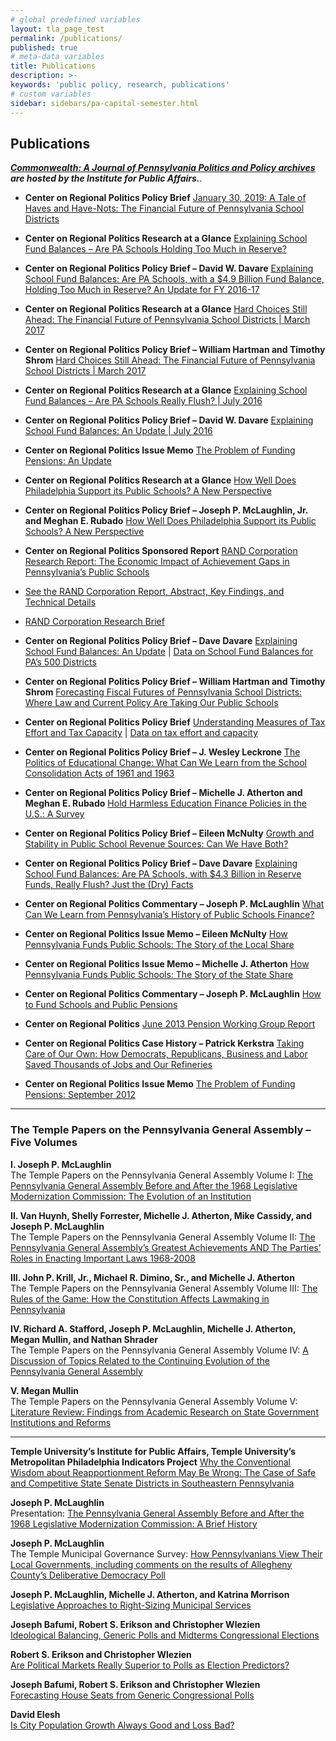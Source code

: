 ```yaml
---
# global predefined variables
layout: tla_page_test
permalink: /publications/
published: true
# meta-data variables
title: Publications
description: >-
keywords: 'public policy, research, publications'
# custom variables
sidebar: sidebars/pa-capital-semester.html
---
```

## Publications
_**[Commonwealth: A Journal of Pennsylvania Politics and Policy archives](http://sites.temple.edu/commonwealth/) are hosted by the Institute for Public Affairs.**_.

- **Center on Regional Politics Policy Brief**
[January 30, 2019: A Tale of Haves and Have-Nots: The Financial Future of Pennsylvania School Districts](https://sites.temple.edu/corparchives/files/2019/08/Haves-and-Have-Nots-2019-web.pdf)

- **Center on Regional Politics Research at a Glance**
[Explaining School Fund Balances – Are PA Schools Holding Too Much in Reserve?](https://sites.temple.edu/corparchives/files/2019/08/Fund-Balances-Update-2018-at-a-Glance.pdf) 

- **Center on Regional Politics Policy Brief – David W. Davare**
[Explaining School Fund Balances: Are PA Schools, with a $4.9 Billion Fund Balance, Holding Too Much in Reserve? An Update for FY 2016-17](https://sites.temple.edu/corparchives/files/2019/08/Fund-Balance-Update-2018-web.pdf)

- **Center on Regional Politics Research at a Glance**
[Hard Choices Still Ahead: The Financial Future of Pennsylvania School Districts | March 2017](https://sites.temple.edu/corparchives/files/2019/08/Fiscal-Forecast-Update-at-a-Glance.pdf)

- **Center on Regional Politics Policy Brief – William Hartman and Timothy Shrom**
[Hard Choices Still Ahead: The Financial Future of Pennsylvania School Districts | March 2017](https://sites.temple.edu/corparchives/files/2019/08/Fiscal-Outlook-2017-Update-Policy-Brief.pdf)

- **Center on Regional Politics Research at a Glance**
[Explaining School Fund Balances – Are PA Schools Really Flush? | July 2016](https://sites.temple.edu/corparchives/files/2019/08/7-16-Fund-Balances-Update-at-a-Glance-Web.pdf)

- **Center on Regional Politics Policy Brief – David W. Davare**
[Explaining School Fund Balances: An Update | July 2016](https://sites.temple.edu/corparchives/files/2019/08/7-16update-Fund-Balance-Update-Policy-Brief-Web.pdf)

- **Center on Regional Politics Issue Memo**
[The Problem of Funding Pensions: An Update](https://sites.temple.edu/corparchives/files/2019/08/Pension-Update-Memo-June-2016.pdf)

- **Center on Regional Politics Research at a Glance**
[How Well Does Philadelphia Support its Public Schools? A New Perspective](https://drive.google.com/file/d/1CjS29VjAswK5Sn8NZ83hr-Iaspxodm0G/view?usp=sharing)

- **Center on Regional Politics Policy Brief – Joseph P. McLaughlin, Jr. and Meghan E. Rubado**
[How Well Does Philadelphia Support its Public Schools? A New Perspective](https://sites.temple.edu/corparchives/files/2019/08/2Tax-Effort-Philly-Web.pdf)

- **Center on Regional Politics Sponsored Report**
[RAND Corporation Research Report: The Economic Impact of Achievement Gaps in Pennsylvania’s Public Schools](https://sites.temple.edu/corparchives/files/2019/08/RAND_Econ-Impact-of-Achievement-Gaps-Web-1.pdf)
- [See the RAND Corporation Report, Abstract, Key Findings, and Technical Details](http://www.rand.org/pubs/research_reports/RR1159.html)
- [RAND Corporation Research Brief](http://www.rand.org/pubs/research_briefs/RB9872.html)

- **Center on Regional Politics Policy Brief – Dave Davare**
[Explaining School Fund Balances: An Update](https://sites.temple.edu/corparchives/files/2019/08/Fund-Balance-Update-2017.pdf) | [Data on School Fund Balances for PA’s 500 Districts](https://sites.temple.edu/corparchives/files/2019/08/2013-14-and-2012-13-FB.xlsx)

- **Center on Regional Politics Policy Brief – William Hartman and Timothy Shrom**
[Forecasting Fiscal Futures of Pennsylvania School Districts: Where Law and Current Policy Are Taking Our Public Schools](https://sites.temple.edu/corparchives/files/2019/08/Fiscal-Futures-Hartman-Shrom-Web.pdf)

- **Center on Regional Politics Policy Brief** 
[Understanding Measures of Tax Effort and Tax Capacity](https://sites.temple.edu/corparchives/files/2019/08/Tax-Effort-and-Capacity-Brief-Web.pdf) | [Data on tax effort and capacity](https://sites.temple.edu/corparchives/files/2019/08/CapacityEffortMHIindex.xlsx)

- **Center on Regional Politics Policy Brief – J. Wesley Leckrone**
[The Politics of Educational Change: What Can We Learn from the School Consolidation Acts of 1961 and 1963](https://sites.temple.edu/corparchives/files/2019/08/School-Consolidation-Leckrone-web.pdf)

- **Center on Regional Politics Policy Brief – Michelle J. Atherton and Meghan E. Rubado**
[Hold Harmless Education Finance Policies in the U.S.: A Survey](https://sites.temple.edu/corparchives/files/2019/08/HH-Policies-Policy-Brief.pdf)

- **Center on Regional Politics Policy Brief – Eileen McNulty**
[Growth and Stability in Public School Revenue Sources: Can We Have Both?](https://sites.temple.edu/corparchives/files/2019/08/Policy-Brief-2-Web.pdf)

- **Center on Regional Politics Policy Brief – Dave Davare**
[Explaining School Fund Balances: Are PA Schools, with $4.3 Billion in Reserve Funds, Really Flush? Just the (Dry) Facts](https://sites.temple.edu/corparchives/files/2019/08/Policy-Brief-Fund-Balances-1-1.pdf)

- **Center on Regional Politics Commentary – Joseph P. McLaughlin**
[What Can We Learn from Pennsylvania’s History of Public Schools Finance?](https://sites.temple.edu/corparchives/files/2019/08/Commentary-May-2014.pdf)

- **Center on Regional Politics Issue Memo – Eileen McNulty**
[How Pennsylvania Funds Public Schools: The Story of the Local Share](https://sites.temple.edu/corparchives/files/2019/08/Local-Share-Issue-Memo.pdf)

- **Center on Regional Politics Issue Memo – Michelle J. Atherton**
[How Pennsylvania Funds Public Schools: The Story of the State Share](https://sites.temple.edu/corparchives/files/2019/08/State-Share-Issue-Memo.pdf)

- **Center on Regional Politics Commentary – Joseph P. McLaughlin**
[How to Fund Schools and Public Pensions](https://sites.temple.edu/corparchives/files/2019/08/Commentary-August-21-2013.pdf)

- **Center on Regional Politics**
[June 2013 Pension Working Group Report](https://sites.temple.edu/corparchives/files/2019/08/Pension-Working-Group-Report-June-2013.pdf)

- **Center on Regional Politics Case History – Patrick Kerkstra**
[Taking Care of Our Own: How Democrats, Republicans, Business and Labor Saved Thousands of Jobs and Our Refineries](https://sites.temple.edu/corparchives/files/2019/08/Refinery-story-011113.pdf)

- **Center on Regional Politics Issue Memo**
[The Problem of Funding Pensions: September 2012](https://sites.temple.edu/corparchives/files/2019/08/IssueMemoPublicPensionsWebVersion0924122.pdf)

___

### The Temple Papers on the Pennsylvania General Assembly – Five Volumes
**I. Joseph P. McLaughlin**<br>
The Temple Papers on the Pennsylvania General Assembly Volume I: [The Pennsylvania General Assembly Before and After the 1968 Legislative Modernization Commission: The Evolution of an Institution](https://sites.temple.edu/corparchives/files/2019/08/Volume-I-The-Temple-Papers-on-the-PA-General-Assembly-March-2012.pdf)<br>

**II. Van Huynh, Shelly Forrester, Michelle J. Atherton, Mike Cassidy, and Joseph P. McLaughlin**<br>
The Temple Papers on the Pennsylvania General Assembly Volume II: [The Pennsylvania General Assembly’s Greatest Achievements AND The Parties’ Roles in Enacting Important Laws 1968-2008](https://sites.temple.edu/corparchives/files/2019/08/Volume-II-The-Temple-Papers-on-the-PA-General-Assembly-March-2012.pdf)<br>

**III. John P. Krill, Jr., Michael R. Dimino, Sr., and Michelle J. Atherton**<br>
The Temple Papers on the Pennsylvania General Assembly Volume III: [The Rules of the Game: How the Constitution Affects Lawmaking in Pennsylvania](https://sites.temple.edu/corparchives/files/2019/08/VolumeIIITheTemplePapersonthePAGeneralAssemblyApril2012.pdf)<br>

**IV. Richard A. Stafford, Joseph P. McLaughlin, Michelle J. Atherton, Megan Mullin, and Nathan Shrader**<br>
The Temple Papers on the Pennsylvania General Assembly Volume IV: [A Discussion of Topics Related to the Continuing Evolution of the Pennsylvania General Assembly](https://sites.temple.edu/corparchives/files/2019/08/TheTemplePapersonthePAGeneralAssemblyVolIVJune2012.pdf)<br>

**V. Megan Mullin**<br>
The Temple Papers on the Pennsylvania General Assembly Volume V: [Literature Review: Findings from Academic Research on  State Government Institutions and Reforms](https://sites.temple.edu/corparchives/files/2019/08/TheTemplePapersonthePAGeneralAssemblyVolume5June2012-1.pdf)<br>

___

**Temple University’s Institute for Public Affairs, Temple University’s Metropolitan Philadelphia Indicators Project**
[Why the Conventional Wisdom about Reapportionment Reform May Be Wrong: The Case of Safe and Competitive State Senate Districts in Southeastern Pennsylvania](https://sites.temple.edu/corparchives/files/2019/08/Policy_Report_on_Reapportionment_November_2011-1.pdf) 

**Joseph P. McLaughlin**<br>
Presentation: [The Pennsylvania General Assembly Before and After the 1968 Legislative Modernization Commission: A Brief History](https://sites.temple.edu/corparchives/files/2019/08/The_PA_GeneralAssemblyBeforeandAfterModernization02282011.pptx)<br>

**Joseph P. McLaughlin**<br>
The Temple Municipal Governance Survey: [How Pennsylvanians View Their Local Governments, including comments on the results of Allegheny County’s Deliberative Democracy Poll](https://sites.temple.edu/corparchives/files/2019/08/TempleMunicipalGovernanceSurvey120210.pdf)<br>

**Joseph P. McLaughlin, Michelle J. Atherton, and Katrina Morrison**<br>
[Legislative Approaches to Right-Sizing Municipal Services](https://sites.temple.edu/corparchives/files/2019/08/LegislativeApproachestoRightSizingMunicipalServices-5.pdf)<br>

**Joseph Bafumi, Robert S. Erikson and Christopher Wlezien**<br>
[Ideological Balancing, Generic Polls and Midterms Congressional Elections](https://sites.temple.edu/corparchives/files/2019/08/Bafumi-Erikson-Wlezien-Midterm-Elections.pdf)<br>

**Robert S. Erikson and Christopher Wlezien**<br>
[Are Political Markets Really Superior to Polls as Election Predictors?](https://sites.temple.edu/corparchives/files/2019/08/Erikson-and-Wlezien-WAPOR-2005.pdf)<br>

**Joseph Bafumi, Robert S. Erikson and Christopher Wlezien**<br>
[Forecasting House Seats from Generic Congressional Polls](https://sites.temple.edu/corparchives/files/2019/08/Forecasting-House-Seats-from-Generic-Congressional-Polls.pdf)<br>

**David Elesh**<br>
[Is City Population Growth Always Good and Loss Bad?](https://sites.temple.edu/corparchives/files/2019/08/EleshPopChange.pdf)<br>
